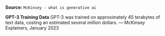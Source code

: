 **Source:** `McKinsey - what is generative ai`

**GPT-3 Training Data**
GPT-3 was trained on approximately 45 terabytes of text data, costing an estimated several million dollars. — McKinsey Explainers, January 2023
